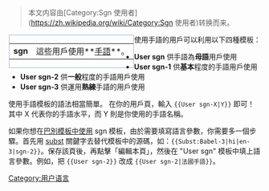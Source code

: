 > 本文内容由[Category:Sgn 使用者](https://zh.wikipedia.org/wiki/Category:Sgn 使用者)转换而来。


<div style="float:left;border:solid #99B3FF 1px;margin:1px">

|                                |                                                                            |
| ------------------------------ | -------------------------------------------------------------------------- |
| <span lang="en">**sgn**</span> | 這些用戶使用**[手語](https://zh.wikipedia.org/wiki/Category:sgn_使用者 "wikilink")**。 |

</div>


使用手語的用戶可以利用以下四種模板：

  - **User sgn** 供手語為**母語**用戶使用
  - **User sgn-1** 供**基本**程度的手語用戶使用
  - **User sgn-2** 供**一般**程度的手語用戶使用
  - **User sgn-3** 供運用**熟練**手語的用戶使用

使用手語模板的語法相當簡單。 在你的用戶頁，輸入 `{{User sgn-X|Y}}` 即可！其中 X 代表你的手語水平，而 Y 則是你使用的手語名稱。

如果你想在[巴別模板中使用](https://zh.wikipedia.org/wiki/Wikipedia:巴別 "wikilink") sgn 模板，由於需要填寫語言參數，你需要多一個步驟。首先用 [subst](https://zh.wikipedia.org/wiki/Help:Subst "wikilink") 關鍵字去替代模板中的源碼，如：`{{Subst:Babel-3|hi|en-3|sgn-2}}`。保存該頁後，再點擊「編輯本頁」，然後在 "User sgn" 模板中填上語言參數。例如，把 `{{User sgn-2}}` 改成 `{{User sgn-2|法國手語}}`。

[Category:用户语言](https://zh.wikipedia.org/wiki/Category:用户语言 "wikilink")